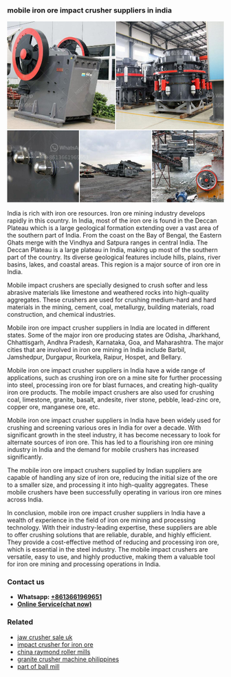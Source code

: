 <h3>mobile iron ore impact crusher suppliers in india</h3><img src='1706766970.jpg' alt=''><p>India is rich with iron ore resources. Iron ore mining industry develops rapidly in this country. In India, most of the iron ore is found in the Deccan Plateau which is a large geological formation extending over a vast area of the southern part of India. From the coast on the Bay of Bengal, the Eastern Ghats merge with the Vindhya and Satpura ranges in central India. The Deccan Plateau is a large plateau in India, making up most of the southern part of the country. Its diverse geological features include hills, plains, river basins, lakes, and coastal areas. This region is a major source of iron ore in India.</p><p>Mobile impact crushers are specially designed to crush softer and less abrasive materials like limestone and weathered rocks into high-quality aggregates. These crushers are used for crushing medium-hard and hard materials in the mining, cement, coal, metallurgy, building materials, road construction, and chemical industries.</p><p>Mobile iron ore impact crusher suppliers in India are located in different states. Some of the major iron ore producing states are Odisha, Jharkhand, Chhattisgarh, Andhra Pradesh, Karnataka, Goa, and Maharashtra. The major cities that are involved in iron ore mining in India include Barbil, Jamshedpur, Durgapur, Rourkela, Raipur, Hospet, and Bellary.</p><p>Mobile iron ore impact crusher suppliers in India have a wide range of applications, such as crushing iron ore on a mine site for further processing into steel, processing iron ore for blast furnaces, and creating high-quality iron ore products. The mobile impact crushers are also used for crushing coal, limestone, granite, basalt, andesite, river stone, pebble, lead-zinc ore, copper ore, manganese ore, etc.</p><p>Mobile iron ore impact crusher suppliers in India have been widely used for crushing and screening various ores in India for over a decade. With significant growth in the steel industry, it has become necessary to look for alternate sources of iron ore. This has led to a flourishing iron ore mining industry in India and the demand for mobile crushers has increased significantly.</p><p>The mobile iron ore impact crushers supplied by Indian suppliers are capable of handling any size of iron ore, reducing the initial size of the ore to a smaller size, and processing it into high-quality aggregates. These mobile crushers have been successfully operating in various iron ore mines across India.</p><p>In conclusion, mobile iron ore impact crusher suppliers in India have a wealth of experience in the field of iron ore mining and processing technology. With their industry-leading expertise, these suppliers are able to offer crushing solutions that are reliable, durable, and highly efficient. They provide a cost-effective method of reducing and processing iron ore, which is essential in the steel industry. The mobile impact crushers are versatile, easy to use, and highly productive, making them a valuable tool for iron ore mining and processing operations in India.</p><h3>Contact us</h3><ul><li><strong>Whatsapp:&nbsp;<a href="https://wa.me/8613661969651">+8613661969651</a></strong></li><li><a href="https://swt.shibang-china.com/?git&amp;zhl&amp;mobile iron ore impact crusher suppliers in india"><strong>Online Service(chat now)</strong></a></li></ul><h3>Related</h3><ul><li><a href='jaw crusher sale uk.md'>jaw crusher sale uk</a></li><li><a href='impact crusher for iron ore.md'>impact crusher for iron ore</a></li><li><a href='china raymond roller mills.md'>china raymond roller mills</a></li><li><a href='granite crusher machine philippines.md'>granite crusher machine philippines</a></li><li><a href='part of ball mill.md'>part of ball mill</a></li></ul>